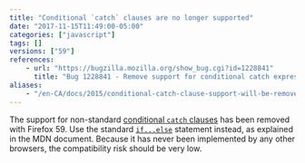 ```yaml
---
title: "Conditional `catch` clauses are no longer supported"
date: "2017-11-15T11:49:00-05:00"
categories: ["javascript"]
tags: []
versions: ["59"]
references:
    - url: "https://bugzilla.mozilla.org/show_bug.cgi?id=1228841"
      title: "Bug 1228841 - Remove support for conditional catch expressions"
aliases:
    - "/en-CA/docs/2015/conditional-catch-clause-support-will-be-removed/"
---
```

The support for non-standard [conditional `catch` clauses](https://developer.mozilla.org/docs/Web/JavaScript/Reference/Statements/try...catch#Conditional_catch_clauses) has been removed with Firefox 59. Use the standard [`if...else`](https://developer.mozilla.org/docs/Web/JavaScript/Reference/Statements/if...else) statement instead, as explained in the MDN document. Because it has never been implemented by any other browsers, the compatibility risk should be very low.
